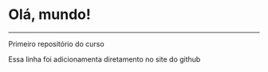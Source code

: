 # Olá, mundo!

***
 Primeiro repositório do curso

Essa linha foi adicionamenta diretamento no site do github
